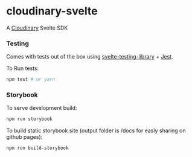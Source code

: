 # cloudinary-svelte

A [Cloudinary](https://cloudinary.com) Svelte SDK

### Testing
Comes with tests out of the box using [svelte-testing-library](https://github.com/testing-library/svelte-testing-library) + [Jest](https://github.com/facebook/jest).

To Run tests:
```bash
npm test # or yarn
```

### Storybook
To serve development build:
```bash
npm run storybook
```

To build static storybook site (output folder is /docs for easly sharing on github pages):
```bash
npm run build-storybook
```